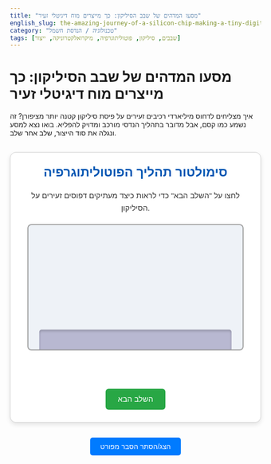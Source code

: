 ```yaml
---
title: "מסעו המדהים של שבב הסיליקון: כך מייצרים מוח דיגיטלי זעיר"
english_slug: the-amazing-journey-of-a-silicon-chip-making-a-tiny-digital-brain
category: "טכנולוגיה / הנדסת חשמל"
tags: [שבבים, סיליקון, פוטוליתוגרפיה, מיקרואלקטרוניקה, ייצור]
---
```

<h1>מסעו המדהים של שבב הסיליקון: כך מייצרים מוח דיגיטלי זעיר</h1>
<p>איך מצליחים לדחוס מיליארדי רכיבים זעירים על פיסת סיליקון קטנה יותר מציפורן? זה נשמע כמו קסם, אבל מדובר בתהליך הנדסי מורכב ומדויק להפליא. בואו נצא למסע ונגלה את סוד הייצור, שלב אחר שלב.</p>

<div id="simulation-app">
    <h2>סימולטור תהליך הפוטוליתוגרפיה</h2>
    <p>לחצו על "השלב הבא" כדי לראות כיצד מעתיקים דפוסים זעירים על הסיליקון.</p>
    <div id="simulation-container">
        <div id="wafer" class="layer"></div>
        <div id="photoresist" class="layer"></div>
        <div id="mask" class="layer">
            <div id="mask-pattern"></div>
        </div>
        <div id="uv-light" class="layer"></div>
         <div id="developer-fluid" class="overlay"></div>
         <div id="etching-gas" class="overlay"></div>
    </div>
    <p id="step-text"></p>
    <button id="next-step-button">השלב הבא</button>
</div>

<style>
    /* כללים כלליים ועיצוב בסיסי */
    #simulation-app {
        max-width: 650px; /* קצת יותר רחב לנראות טובה יותר */
        margin: 30px auto;
        border: 1px solid #d0d0d0;
        padding: 25px;
        border-radius: 12px; /* פינות מעוגלות יותר */
        text-align: center;
        background-color: #ffffff; /* רקע לבן ונקי */
        box-shadow: 0 4px 8px rgba(0, 0, 0, 0.1); /* צל עדין */
        font-family: 'Arial', sans-serif; /* פונט נקי */
        color: #333;
    }

    #simulation-app h2 {
        color: #0056b3; /* כותרת בצבע מותג */
        margin-top: 0;
        font-size: 1.8em;
    }
     #simulation-app p {
         font-size: 1.1em;
         line-height: 1.6;
     }

    #simulation-container {
        position: relative;
        width: 95%; /* רוחב כמעט מלא */
        height: 250px; /* גובה מוגדל */
        border: 2px solid #a0a0a0; /* גבול עדין יותר */
        overflow: hidden; /* לוודא שהשכבות נשארות בפנים */
        margin: 20px auto; /* ממורכז עם מרווחים */
        background-color: #eef2f7; /* רקע בהיר ותכלכל עדין */
        border-radius: 8px;
        display: flex;
        justify-content: center;
        align-items: flex-end; /* Stack from the bottom */
    }

    /* שכבות הסימולציה */
    .layer {
        position: absolute;
        bottom: 0; /* Stack from the bottom */
        left: 50%; /* Center horizontally */
        transform: translateX(-50%) scaleY(1); /* התחלה ממורכזת */
        width: 90%; /* רוחב רלטיבי */
        box-sizing: border-box;
        transition: all 0.8s ease-in-out, background 0.8s ease-in-out; /* אנימציות מעבר חלקות */
        transform-origin: bottom center; /* Animation origin */
    }

    #wafer {
        height: 40px;
        background-color: #b8b8d1; /* צבע סיליקון */
        border-radius: 5px 5px 0 0; /* פינות עליונות מעוגלות */
        box-shadow: inset 0 3px 5px rgba(0,0,0,0.2); /* צל פנימי עדין */
        z-index: 1; /* שכבה תחתונה */
    }

    #photoresist {
        height: 35px; /* עובי קצת שונה */
        background-color: #f7a540; /* צבע Photoresist */
        z-index: 2; /* מעל ה-Wafer */
        opacity: 0; /* מתחיל מוסתר */
        bottom: 40px; /* מיקום התחלתי מעל ה-wafer */
        transform: translateX(-50%) scaleY(0); /* Start scaled down */
    }

    #mask {
        bottom: calc(40px + 35px + 20px); /* מיקום גבוה יותר, מעל Photoresist עם מרווח */
        height: 80px; /* גובה המסיכה */
        width: 85%; /* המסיכה יכולה להיות קצת שונה ברוחב */
        background-color: rgba(50, 50, 50, 0.9); /* צבע מסיכה כהה ואטום */
        border-radius: 4px;
        display: flex;
        justify-content: center;
        align-items: center;
        z-index: 3; /* מעל Photoresist */
        opacity: 0; /* מתחיל מוסתר */
        transform: translateX(-50%) translateY(-50px); /* מתחיל גבוה יותר */
    }

    #mask-pattern {
         width: 40%; /* גודל הדפוס */
         height: 60%; /* גודל הדפוס */
         background-color: rgba(255, 255, 255, 0.1); /* שטח שקוף במסיכה - נראה בהיר יותר */
         border: 2px solid #ccc; /* תוחם את אזור הדפוס */
         box-shadow: inset 0 0 10px rgba(255,255,255,0.5); /* אפקט זריחה בשטח השקוף */
    }

    #uv-light {
        bottom: calc(40px + 35px); /* מתחיל בגובה Photoresist */
        height: 150px; /* יורד כלפי מטה */
        width: 80%; /* רוחב האור */
        background: linear-gradient(to bottom, rgba(255, 255, 0, 0.8), rgba(255, 255, 0, 0.2)); /* gradient צהוב חזק יותר למעלה */
        opacity: 0; /* מתחיל מוסתר */
        transition: opacity 0.4s ease-out; /* אנימציית הופעה מהירה יותר */
        z-index: 4; /* מעל הכל בזמן החשיפה */
        pointer-events: none; /* לא מפריע ללחיצות */
    }

     /* אפקטים של נוזל או גז מעל הסימולציה */
     .overlay {
        position: absolute;
        top: 0;
        left: 0;
        width: 100%;
        height: 100%;
        background: rgba(0, 150, 255, 0.2); /* Default blueish fluid */
        z-index: 5;
        opacity: 0;
        pointer-events: none;
        transition: opacity 0.6s ease-in-out;
     }
     #etching-gas {
         background: rgba(255, 0, 0, 0.15); /* Reddish gas */
     }


    /* טקסט של שלב */
    #step-text {
        font-size: 1.2em;
        min-height: 2em; /* שמירת מקום למניעת קפיצות */
        color: #007bff; /* צבע כחול לטקסט השלב */
        margin-top: 15px;
        font-weight: bold;
    }

    /* כפתורים */
    #next-step-button {
        padding: 12px 25px;
        font-size: 1.1em;
        cursor: pointer;
        background-color: #28a745; /* צבע ירוק */
        color: white;
        border: none;
        border-radius: 6px;
        transition: background-color 0.3s ease, transform 0.1s ease;
        margin-top: 10px;
    }

    #next-step-button:hover {
        background-color: #218838; /* ירוק כהה יותר בהובר */
    }
     #next-step-button:active {
         transform: scale(0.98); /* אפקט לחיצה */
     }

    #toggle-explanation-button {
        display: block;
        margin: 20px auto;
        padding: 10px 20px;
        font-size: 1em;
        cursor: pointer;
        background-color: #007bff; /* כחול */
        color: white;
        border: none;
        border-radius: 5px;
        transition: background-color 0.3s ease;
    }

    #toggle-explanation-button:hover {
        background-color: #0056b3; /* כחול כהה יותר בהובר */
    }

    /* איזור הסבר מפורט */
    #explanation {
        margin-top: 30px;
        padding: 25px;
        border: 1px solid #d0d0d0;
        border-radius: 12px;
        background-color: #f8f9fa; /* רקע אפור בהיר */
        text-align: right; /* יישור לימין */
        line-height: 1.7;
    }

    #explanation h2, #explanation h3 {
        color: #0056b3;
        margin-bottom: 10px;
    }

    #explanation p {
        margin-bottom: 15px;
    }

    #explanation ul {
        padding-right: 20px;
    }

    #explanation li {
        margin-bottom: 8px;
    }

    /* הסתרה */
    .hidden {
        display: none;
    }

    /* סוגי Photoresist - השפעת אור שונה */
    .photoresist-positive {
        /* Exposed areas become soluble */
    }
     .photoresist-negative {
         /* Exposed areas become insoluble */
     }

    /* מצבי השכבות באנימציה */
    .wafer-etched {
         /* background: linear-gradient(to right, #b8b8d1 0%, #b8b8d1 25%, #9a9abc 25%, #9a9abc 75%, #b8b8d1 75%, #b8b8d1 100%); */
        /* Use a more subtle visual for etching */
         box-shadow: inset 0 -5px 10px rgba(0,0,0,0.3); /* Simulate depth */
         transition: box-shadow 0.8s ease-in-out;
    }
     .wafer-etched::after {
         content: '';
         position: absolute;
         bottom: 0;
         left: 25%; /* Position at the exposed area */
         width: 50%;
         height: 100%;
         background-color: rgba(100, 100, 100, 0.2); /* Darker shade in etched area */
         transition: background-color 0.8s ease-in-out;
     }


    .photoresist-exposed {
        /* Simulate chemical change - e.g., slightly different color/texture */
        /* Using background gradients to target specific areas */
         background: linear-gradient(to right, #f7a540 0%, #f7a540 25%, #e08e2a 25%, #e08e2a 75%, #f7a540 75%, #f7a540 100%); /* Darker where exposed */
    }

    .photoresist-developed {
        /* Simulate removal of exposed areas */
         background: linear-gradient(to right, #f7a540 0%, #f7a540 25%, transparent 25%, transparent 75%, #f7a540 75%, #f7a540 100%); /* Transparent where removed */
        /* Need to ensure underlying wafer/etching is visible */
    }

</style>

<button id="toggle-explanation-button">הצג/הסתר הסבר מפורט</button>

<div id="explanation" class="hidden">
    <h2>הסבר מפורט: מאחורי הקלעים של ייצור השבבים</h2>
    <h3>מהו שבב סיליקון ולמה הוא משמש?</h3>
    <p>שבב סיליקון, המכונה גם מעגל משולב (Integrated Circuit - IC), הוא פיסת סיליקון קטנה המכילה מיליארדי רכיבים אלקטרוניים זעירים (בעיקר טרנזיסטורים), המחוברים יחד ליצירת מעגל מורכב המבצע פונקציה ספציפית - למשל, מעבד במחשב, זיכרון בטלפון, או שבב גרפי. שבבים הם אבן הבניין של כל המכשירים האלקטרוניים המודרניים.</p>

    <h3>מבנה בסיסי של שבב (טרנזיסטורים, שכבות)</h3>
    <p>שבב בנוי על גבי פרוסת סיליקון דקה. הרכיב הבסיסי ביותר הוא הטרנזיסטור, הפועל כמתג אלקטרוני זעיר. מיליארדי טרנזיסטורים אלו, יחד עם רכיבים פסיביים כמו נגדים וקבלים, מחוברים באמצעות רשת מורכבת של "חוטים" מתכתיים (בדרך כלל נחושת או אלומיניום). המעגל כולו נבנה בשכבות רבות (לעיתים עשרות ואף מאות שכבות) של חומרים מוליכים, מבודדים ומוליכים למחצה, המודפסות זו על גבי זו.</p>

    <h3>סקירה כללית של תהליך הייצור</h3>
    <p>ייצור שבבים הוא תהליך מורכב ביותר, המתרחש בסביבות נקיות במיוחד (חדרים נקיים) וכולל מאות שלבים. הוא מתחיל מפרוסת סיליקון גבישית טהורה. באמצעות תהליכים כמו ציפוי (Deposition), פוטוליתוגרפיה (Photolithography), צריבה (Etching), אילוח (Doping) וליטוש (Polishing), בונים את המעגל האלקטרוני שכבה אחר שכבה על גבי הפרוסה.</p>

    <h3>התמקדות בפוטוליתוגרפיה - העיקרון המרכזי</h3>
    <p>פוטוליתוגרפיה היא התהליך המרכזי המאפשר "להדפיס" את התבניות המורכבות של המעגל על גבי פרוסת הסיליקון. זהו תהליך הדומה לצילום או הדפסה סטנסיל, בו משתמשים באור (בדרך כלל UV או EUV) כדי להעביר דפוס משכבה מיוחדת (המסיכה) אל שכבת חומר רגיש לאור (Photoresist) המצפה את הסיליקון. לאחר הפיתוח, השכבה הרגישה לאור הופכת למסיכה חדשה, המגנה על אזורים מסוימים של הסיליקון או של חומרים אחרים במהלך תהליכי הצריבה או האילוח.</p>

    <h3>שלבי תהליך הפוטוליתוגרפיה</h3>
    <ul>
        <li>**הכנה:** ניקוי קפדני של פרוסת הסיליקון והכנת פניה לקליטת החומרים הבאים.</li>
        <li>**ציפוי Photoresist:** מריחת שכבה אחידה ודקה ביותר של חומר פולימרי הרגיש לאור על גבי הפרוסה.</li>
        <li>**מסכה (Mask/Reticle):** שבלונה עשויה קוורץ עם דפוס מדויק של שכבת המעגל המיוצרת. אזורים מסוימים במסיכה אטומים לאור ואחרים שקופים.</li>
        <li>**חשיפה (Exposure):** הקרנת אור (בדרך כלל UV באורך גל קצר או EUV קצר אף יותר עבור דפוסים קטנים) דרך המסיכה על גבי שכבת ה-Photoresist. האור משנה את התכונות הכימיות של ה-Photoresist באזורים שנחשפו (או לא נחשפו, תלוי בסוג החומר).</li>
        <li>**פיתוח (Development):** טבילת הפרוסה בחומר מפתח הממיס את ה-Photoresist באזורים שנחשפו לאור (במקרים של Photoresist חיובי) או באזורים שלא נחשפו (במקרים של Photoresist שלילי). כך נוצרת מסיכת Photoresist עם הדפוס הרצוי.</li>
        <li>**צריבה (Etching):** שימוש בחומרים כימיים או פלזמה להסרת (צריבת) חומרים מהשכבה שמתחת ל-Photoresist באזורים שאינם מוגנים על ידי מסיכת ה-Photoresist שנוצרה.</li>
        <li>**הסרת חומר (Stripping):** הסרת שאריות ה-Photoresist ששימשו כמסיכה. כעת, הדפוס המקורי מהמסיכה הועתק אל שכבת החומר שמתחתיה.</li>
    </ul>

    <h3>חשיבות הדיוק והנקיון</h3>
    <p>תהליך הייצור דורש דיוק קיצוני, ברמה ננומטרית. כל גרגר אבק זעיר או סטייה קלה במיקום יכולים לגרום לשבב להיות בלתי שמיש. לכן, הייצור מתבצע ב"חדרים נקיים" (Cleanrooms), בהם בקרת האוויר והטמפרטורה מחמירה ביותר, ועובדים לובשים חליפות מיוחדות.</p>

    <h3>יצירת שכבות מרובות ובניית המעגל המלא</h3>
    <p>הפוטוליתוגרפיה היא רק שלב אחד במחזור חוזר ונשנה. לאחר שדפוס אחד הועתק לשכבה, מבצעים תהליכים נוספים (אילוח, ציפוי חומר חדש) וחוזרים על כל תהליך הפוטוליתוגרפיה עם מסיכה חדשה עבור השכבה הבאה במעגל. תהליך זה חוזר עשרות פעמים, בונים בהדרגה את המעגל התלת-ממדי המורכב של השבב, עם כל החיבורים והרכיבים שלו.</p>

    <h3>קנה המידה הננומטרי והאתגרים ההנדסיים</h3>
    <p>גודל הרכיבים בשבבים מודרניים נמדד בננומטרים (מיליארדית המטר). ייצור מבנים כה זעירים דורש ציוד יקר ומתוחכם ביותר ומהווה אתגר הנדסי עצום. התקדמות בייצור שבבים (כמו חוק מור) מונעת על ידי היכולת להקטין את גודל הטרנזיסטורים ולהגדיל את צפיפותם, מה שדורש פיתוח מתמיד של טכניקות פוטוליתוגרפיה מתקדמות יותר ויותר, כמו שימוש באור EUV ובשיטות אופטיות מורכבות.</p>
</div>

<script>
    const nextButton = document.getElementById('next-step-button');
    const wafer = document.getElementById('wafer');
    const photoresist = document.getElementById('photoresist');
    const mask = document.getElementById('mask');
    const uvLight = document.getElementById('uv-light');
    const stepText = document.getElementById('step-text');
    const explanationDiv = document.getElementById('explanation');
    const toggleExplanationButton = document.getElementById('toggle-explanation-button');
    const developerFluid = document.getElementById('developer-fluid');
    const etchingGas = document.getElementById('etching-gas');

    let currentStep = 0;

    // Define initial state and transitions
    function resetSimulation() {
        // Reset layers to hidden/initial state
        photoresist.style.opacity = 0;
        photoresist.style.transform = 'translateX(-50%) scaleY(0)';
        photoresist.style.backgroundColor = '#f7a540'; // Ensure original color
        photoresist.style.background = ''; // Remove gradients
        photoresist.classList.remove('photoresist-exposed', 'photoresist-developed');

        mask.style.opacity = 0;
        mask.style.transform = 'translateX(-50%) translateY(-50px)';

        uvLight.style.opacity = 0;

        developerFluid.style.opacity = 0;
        etchingGas.style.opacity = 0;

        // Reset wafer state
        wafer.style.backgroundColor = '#b8b8d1';
        wafer.style.background = '';
        wafer.classList.remove('wafer-etched');
        // Remove pseudo-element if added for etching visualization (CSS handles this with the class)

        // Ensure wafer is visible
        wafer.style.opacity = 1;
        wafer.style.transform = 'translateX(-50%) scaleY(1)';
    }


    const steps = [
        {
            text: "שלב 0: התחלה - פרוסת סיליקון מלוטשת ונקייה.",
            action: () => {
                resetSimulation(); // Fully reset
            }
        },
        {
            text: "שלב 1: מצפים את הפרוסה בשכבה דקה של חומר רגיש לאור (Photoresist).",
            action: () => {
                // Wafer is visible by default/reset
                photoresist.style.opacity = 1;
                photoresist.style.transform = 'translateX(-50%) scaleY(1)'; // Grow into place
            }
        },
        {
            text: "שלב 2: מניחים 'מסיכה' (שבלונה) המגדירה את הדפוס לשכבה זו.",
            action: () => {
                // Photoresist stays
                mask.style.opacity = 1;
                mask.style.transform = 'translateX(-50%) translateY(0)'; // Slide down into place
            }
        },
        {
            text: "שלב 3: חשיפה לאור UV דרך המסיכה. האור משנה את החומר הרגיש באזורים החשופים.",
            action: () => {
                // Mask and Photoresist stay
                uvLight.style.opacity = 1; // Light fades in

                // Simulate photoresist change AFTER light appears
                setTimeout(() => {
                     // Apply 'exposed' state style using background gradient
                     photoresist.classList.add('photoresist-exposed');
                     photoresist.style.backgroundColor = 'transparent'; // Allow gradient background to show
                }, 400); // Short delay after light appears
            }
        },
        {
            text: "שלב 4: 'פיתוח' - מסירים את החומר הרגיש שנחשף לאור באמצעות נוזל מפתח.",
            action: () => {
                // Light off, Mask removed
                uvLight.style.opacity = 0;
                mask.style.opacity = 0;
                mask.style.transform = 'translateX(-50%) translateY(-50px)'; // Slide mask back up

                // Show developer fluid briefly
                developerFluid.style.opacity = 1;

                // Simulate photoresist removal after brief delay for fluid
                setTimeout(() => {
                    developerFluid.style.opacity = 0; // Fluid disappears

                    // Apply 'developed' state style
                    photoresist.classList.remove('photoresist-exposed');
                    photoresist.classList.add('photoresist-developed');
                    // The photoresist layer now has transparent parts
                }, 600); // Delay for fluid effect
            }
        },
        {
            text: "שלב 5: 'צריבה' - מסירים חומר מהשכבה התחתונה (הסיליקון) באזורים החשופים.",
            action: () => {
                // Developed photoresist stays as mask
                // Show etching gas briefly
                etchingGas.style.opacity = 1;

                // Simulate etching on the wafer layer
                setTimeout(() => {
                    etchingGas.style.opacity = 0; // Gas disappears
                    wafer.classList.add('wafer-etched'); // Apply etched state style
                }, 600); // Delay for etching effect
            }
        },
        {
            text: "שלב 6: מסירים את שאריות החומר הרגיש. כעת הדפוס הועתק בהצלחה לשכבת הסיליקון!",
            action: () => {
                // Remove remaining photoresist
                photoresist.style.opacity = 0;
                 photoresist.style.transform = 'translateX(-50%) scaleY(0)'; // Scale down/fade out
                photoresist.classList.remove('photoresist-developed');
                photoresist.style.background = ''; // Clear gradients
                photoresist.style.backgroundColor = '#f7a540'; // Reset color

                // Wafer remains with etched pattern (handled by wafer-etched class)
            }
        },
         {
            text: "זהו סוף מחזור אחד! תהליך זה חוזר על עצמו עשרות פעמים לבניית כל שכבות השבב המורכב.",
            action: () => {
                 // Stay in the final state of step 6
                 // Wafer remains etched, other layers gone
                 // Next click will go back to step 0 (reset)
            }
        },
    ];

    function updateSimulation() {
        // Ensure smooth transitions by setting initial states before triggering changes
         if (currentStep === 0) {
             resetSimulation();
         } else if (currentStep === 1) {
              resetSimulation(); // Make sure everything is reset before adding photoresist
         } else if (currentStep === 2) {
             // Ensure photoresist is in place before adding mask
              photoresist.style.opacity = 1;
              photoresist.style.transform = 'translateX(-50%) scaleY(1)';
         } else if (currentStep === 3) {
             // Ensure photoresist and mask are in place before light
              photoresist.style.opacity = 1;
              photoresist.style.transform = 'translateX(-50%) scaleY(1)';
              mask.style.opacity = 1;
              mask.style.transform = 'translateX(-50%) translateY(0)';
               // Reset photoresist state just in case
               photoresist.classList.remove('photoresist-exposed', 'photoresist-developed');
                photoresist.style.background = '';
                photoresist.style.backgroundColor = '#f7a540';

         } else if (currentStep === 4) {
             // Ensure light and exposed photoresist are visible before developing
             photoresist.style.opacity = 1;
              photoresist.style.transform = 'translateX(-50%) scaleY(1)';
              mask.style.opacity = 1;
              mask.style.transform = 'translateX(-50%) translateY(0)';
              uvLight.style.opacity = 1;
             photoresist.classList.add('photoresist-exposed');
              photoresist.style.backgroundColor = 'transparent'; // Allow gradient to show

         } else if (currentStep === 5) {
              // Ensure developed photoresist and etched wafer state is ready before etching animation
              photoresist.style.opacity = 1;
              photoresist.style.transform = 'translateX(-50%) scaleY(1)';
              photoresist.classList.remove('photoresist-exposed');
              photoresist.classList.add('photoresist-developed');
               mask.style.opacity = 0; // Mask is removed
              uvLight.style.opacity = 0; // Light is off
               developerFluid.style.opacity = 0; // Fluid is gone
               wafer.classList.remove('wafer-etched'); // Remove etched state before applying again

         } else if (currentStep === 6) {
             // Ensure etched wafer state and developed photoresist are ready before stripping
              photoresist.style.opacity = 1;
              photoresist.style.transform = 'translateX(-50%) scaleY(1)';
              photoresist.classList.remove('photoresist-exposed');
              photoresist.classList.add('photoresist-developed');
              wafer.classList.add('wafer-etched'); // Wafer should be etched before stripping photoresist

         } else if (currentStep === 7) {
             // Ensure final state of step 6 is set before the final text
             photoresist.style.opacity = 0; // Photoresist should be gone
             photoresist.style.transform = 'translateX(-50%) scaleY(0)';
             photoresist.classList.remove('photoresist-developed');
             photoresist.style.background = ''; // Clear gradients
             photoresist.style.backgroundColor = '#f7a540'; // Reset color

             wafer.classList.add('wafer-etched'); // Wafer remains etched

         }


        // Execute the action for the current step
        steps[currentStep].action();

        // Update the text for the current step
        stepText.textContent = steps[currentStep].text;
    }

    // Event listener for the button
    nextButton.addEventListener('click', () => {
        currentStep = (currentStep + 1) % steps.length;
        updateSimulation();
    });

    // Initialize simulation on page load
    updateSimulation();

    // Toggle explanation visibility
    toggleExplanationButton.addEventListener('click', () => {
        explanationDiv.classList.toggle('hidden');
         // Scroll to the explanation if showing, or back to sim if hiding? Optional.
         if (!explanationDiv.classList.contains('hidden')) {
             explanationDiv.scrollIntoView({ behavior: 'smooth' });
         } else {
             document.getElementById('simulation-app').scrollIntoView({ behavior: 'smooth' });
         }
    });

    // Ensure the explanation is hidden by default on load
    explanationDiv.classList.add('hidden'); // Redundant with HTML class, but good practice

</script>
```